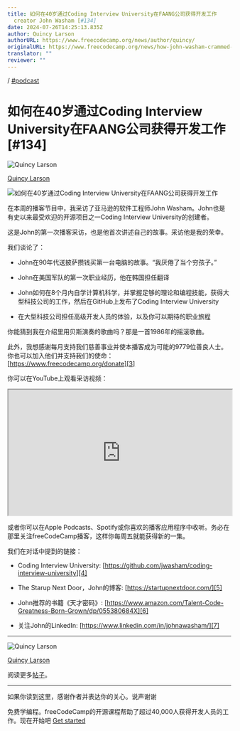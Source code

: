 ```yaml
---
title: 如何在40岁通过Coding Interview University在FAANG公司获得开发工作
  creator John Washam [#134]
date: 2024-07-26T14:25:13.835Z
author: Quincy Larson
authorURL: https://www.freecodecamp.org/news/author/quincy/
originalURL: https://www.freecodecamp.org/news/how-john-washam-crammed-for-8-months-got-a-job-at-amazon-then-taught-1000s-of-other-devs-134/
translator: ""
reviewer: ""
---
```


/ [#podcast][1]

<!-- more -->

# 如何在40岁通过Coding Interview University在FAANG公司获得开发工作 \[#134\]

![Quincy Larson](https://cdn.hashnode.com/res/hashnode/image/upload/v1640878938509/PLqvxeH9g.jpeg)

[Quincy Larson][2]

  ![如何在40岁通过Coding Interview University在FAANG公司获得开发工作](https://cdn.hashnode.com/res/hashnode/image/upload/v1722003876140/020d65a7-c3d0-4927-8b45-326f9766edaf.png)

在本周的播客节目中，我采访了亚马逊的软件工程师John Washam。John也是有史以来最受欢迎的开源项目之一Coding Interview University的创建者。

这是John的第一次播客采访，也是他首次讲述自己的故事。采访他是我的荣幸。

我们谈论了：

-   John在90年代送披萨攒钱买第一台电脑的故事。“我厌倦了当个穷孩子。”
    
-   John在美国军队的第一次职业经历，他在韩国担任翻译
    
-   John如何在8个月内自学计算机科学，并掌握足够的理论和编程技能，获得大型科技公司的工作，然后在GitHub上发布了Coding Interview University
    
-   在大型科技公司担任高级开发人员的体验，以及你可以期待的职业旅程
    

你能猜到我在介绍里用贝斯演奏的歌曲吗？那是一首1986年的摇滚歌曲。

此外，我想感谢每月支持我们慈善事业并使本播客成为可能的9779位善良人士。你也可以加入他们并支持我们的使命：[https://www.freecodecamp.org/donate][3]

你可以在YouTube上观看采访视频：

<iframe width="560" height="315" src="https://www.youtube.com/embed/B-QBZrkD06U" style="aspect-ratio: 16 / 9; width: 100%; height: auto;" title="YouTube video player" allow="accelerometer; autoplay; clipboard-write; encrypted-media; gyroscope; picture-in-picture; web-share" referrerpolicy="strict-origin-when-cross-origin" allowfullscreen="" loading="lazy"></iframe>

或者你可以在Apple Podcasts、Spotify或你喜欢的播客应用程序中收听。务必在那里关注freeCodeCamp播客，这样你每周五就能获得新的一集。

我们在对话中提到的链接：

-   Coding Interview University: [https://github.com/jwasham/coding-interview-university][4]
    
-   The Starup Next Door，John的博客: [https://startupnextdoor.com/][5]
    
-   John推荐的书籍《天才密码》: [https://www.amazon.com/Talent-Code-Greatness-Born-Grown/dp/055380684X][6]
    
-   关注John的LinkedIn: [https://www.linkedin.com/in/johnawasham/][7]
    

---

![Quincy Larson](https://cdn.hashnode.com/res/hashnode/image/upload/v1640878938509/PLqvxeH9g.jpeg)

[Quincy Larson][8]

阅读更多[帖子][9]。

---

如果你读到这里，感谢作者并表达你的关心。说声谢谢

免费学编程。freeCodeCamp的开源课程帮助了超过40,000人获得开发人员的工作。现在开始吧 [Get started][10]

[1]: /news/tag/podcast/
[2]: /news/author/quincy/
[3]: https://www.freecodecamp.org/donate
[4]: https://github.com/jwasham/coding-interview-university
[5]: https://startupnextdoor.com/
[6]: https://www.amazon.com/Talent-Code-Greatness-Born-Grown/dp/055380684X
[7]: https://www.linkedin.com/in/johnawasham/
[8]: /news/author/quincy/
[9]: /news/author/quincy/
[10]: https://www.freecodecamp.org/learn/


